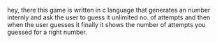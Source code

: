 hey, there this game is written in c language that generates an number internly and 
ask the user to guess it unlimited no. of attempts and then when the user guesses it 
finally it shows the number of attempts you guessed for a right number.
